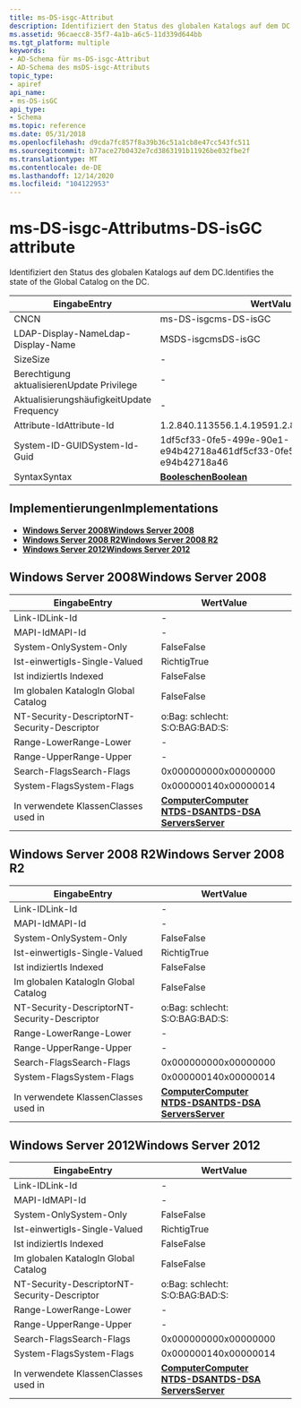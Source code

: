 ```yaml
---
title: ms-DS-isgc-Attribut
description: Identifiziert den Status des globalen Katalogs auf dem DC.
ms.assetid: 96caecc8-35f7-4a1b-a6c5-11d339d644bb
ms.tgt_platform: multiple
keywords:
- AD-Schema für ms-DS-isgc-Attribut
- AD-Schema des msDS-isgc-Attributs
topic_type:
- apiref
api_name:
- ms-DS-isGC
api_type:
- Schema
ms.topic: reference
ms.date: 05/31/2018
ms.openlocfilehash: d9cda7fc857f8a39b36c51a1cb8e47cc543fc511
ms.sourcegitcommit: b77ace27b0432e7cd3863191b11926be032fbe2f
ms.translationtype: MT
ms.contentlocale: de-DE
ms.lasthandoff: 12/14/2020
ms.locfileid: "104122953"
---
```

# <a name="ms-ds-isgc-attribute"></a><span data-ttu-id="e1799-105">ms-DS-isgc-Attribut</span><span class="sxs-lookup"><span data-stu-id="e1799-105">ms-DS-isGC attribute</span></span>

<span data-ttu-id="e1799-106">Identifiziert den Status des globalen Katalogs auf dem DC.</span><span class="sxs-lookup"><span data-stu-id="e1799-106">Identifies the state of the Global Catalog on the DC.</span></span>



| <span data-ttu-id="e1799-107">Eingabe</span><span class="sxs-lookup"><span data-stu-id="e1799-107">Entry</span></span> | <span data-ttu-id="e1799-108">Wert</span><span class="sxs-lookup"><span data-stu-id="e1799-108">Value</span></span> |
|-------------------|--------------------------------------|
| <span data-ttu-id="e1799-109">CN</span><span class="sxs-lookup"><span data-stu-id="e1799-109">CN</span></span>                | <span data-ttu-id="e1799-110">ms-DS-isgc</span><span class="sxs-lookup"><span data-stu-id="e1799-110">ms-DS-isGC</span></span>                           |
| <span data-ttu-id="e1799-111">LDAP-Display-Name</span><span class="sxs-lookup"><span data-stu-id="e1799-111">Ldap-Display-Name</span></span> | <span data-ttu-id="e1799-112">MSDS-isgc</span><span class="sxs-lookup"><span data-stu-id="e1799-112">msDS-isGC</span></span>                            |
| <span data-ttu-id="e1799-113">Size</span><span class="sxs-lookup"><span data-stu-id="e1799-113">Size</span></span>              | \-                                   |
| <span data-ttu-id="e1799-114">Berechtigung aktualisieren</span><span class="sxs-lookup"><span data-stu-id="e1799-114">Update Privilege</span></span>  | \-                                   |
| <span data-ttu-id="e1799-115">Aktualisierungshäufigkeit</span><span class="sxs-lookup"><span data-stu-id="e1799-115">Update Frequency</span></span>  | \-                                   |
| <span data-ttu-id="e1799-116">Attribute-Id</span><span class="sxs-lookup"><span data-stu-id="e1799-116">Attribute-Id</span></span>      | <span data-ttu-id="e1799-117">1.2.840.113556.1.4.1959</span><span class="sxs-lookup"><span data-stu-id="e1799-117">1.2.840.113556.1.4.1959</span></span>              |
| <span data-ttu-id="e1799-118">System-ID-GUID</span><span class="sxs-lookup"><span data-stu-id="e1799-118">System-Id-Guid</span></span>    | <span data-ttu-id="e1799-119">1df5cf33-0fe5-499e-90e1-e94b42718a46</span><span class="sxs-lookup"><span data-stu-id="e1799-119">1df5cf33-0fe5-499e-90e1-e94b42718a46</span></span> |
| <span data-ttu-id="e1799-120">Syntax</span><span class="sxs-lookup"><span data-stu-id="e1799-120">Syntax</span></span>            | [<span data-ttu-id="e1799-121">**Booleschen**</span><span class="sxs-lookup"><span data-stu-id="e1799-121">**Boolean**</span></span>](s-boolean.md)         |



## <a name="implementations"></a><span data-ttu-id="e1799-122">Implementierungen</span><span class="sxs-lookup"><span data-stu-id="e1799-122">Implementations</span></span>

-   [<span data-ttu-id="e1799-123">**Windows Server 2008**</span><span class="sxs-lookup"><span data-stu-id="e1799-123">**Windows Server 2008**</span></span>](#windows-server-2008)
-   [<span data-ttu-id="e1799-124">**Windows Server 2008 R2**</span><span class="sxs-lookup"><span data-stu-id="e1799-124">**Windows Server 2008 R2**</span></span>](#windows-server-2008-r2)
-   [<span data-ttu-id="e1799-125">**Windows Server 2012**</span><span class="sxs-lookup"><span data-stu-id="e1799-125">**Windows Server 2012**</span></span>](#windows-server-2012)

## <a name="windows-server-2008"></a><span data-ttu-id="e1799-126">Windows Server 2008</span><span class="sxs-lookup"><span data-stu-id="e1799-126">Windows Server 2008</span></span>



| <span data-ttu-id="e1799-127">Eingabe</span><span class="sxs-lookup"><span data-stu-id="e1799-127">Entry</span></span> | <span data-ttu-id="e1799-128">Wert</span><span class="sxs-lookup"><span data-stu-id="e1799-128">Value</span></span> |
|------------------------|--------------------------------------------------------------------------------------------------------------------------|
| <span data-ttu-id="e1799-129">Link-ID</span><span class="sxs-lookup"><span data-stu-id="e1799-129">Link-Id</span></span>                | \-                                                                                                                       |
| <span data-ttu-id="e1799-130">MAPI-Id</span><span class="sxs-lookup"><span data-stu-id="e1799-130">MAPI-Id</span></span>                | \-                                                                                                                       |
| <span data-ttu-id="e1799-131">System-Only</span><span class="sxs-lookup"><span data-stu-id="e1799-131">System-Only</span></span>            | <span data-ttu-id="e1799-132">False</span><span class="sxs-lookup"><span data-stu-id="e1799-132">False</span></span>                                                                                                                    |
| <span data-ttu-id="e1799-133">Ist-einwertig</span><span class="sxs-lookup"><span data-stu-id="e1799-133">Is-Single-Valued</span></span>       | <span data-ttu-id="e1799-134">Richtig</span><span class="sxs-lookup"><span data-stu-id="e1799-134">True</span></span>                                                                                                                     |
| <span data-ttu-id="e1799-135">Ist indiziert</span><span class="sxs-lookup"><span data-stu-id="e1799-135">Is Indexed</span></span>             | <span data-ttu-id="e1799-136">False</span><span class="sxs-lookup"><span data-stu-id="e1799-136">False</span></span>                                                                                                                    |
| <span data-ttu-id="e1799-137">Im globalen Katalog</span><span class="sxs-lookup"><span data-stu-id="e1799-137">In Global Catalog</span></span>      | <span data-ttu-id="e1799-138">False</span><span class="sxs-lookup"><span data-stu-id="e1799-138">False</span></span>                                                                                                                    |
| <span data-ttu-id="e1799-139">NT-Security-Descriptor</span><span class="sxs-lookup"><span data-stu-id="e1799-139">NT-Security-Descriptor</span></span> | <span data-ttu-id="e1799-140">o:Bag: schlecht: S:</span><span class="sxs-lookup"><span data-stu-id="e1799-140">O:BAG:BAD:S:</span></span>                                                                                                             |
| <span data-ttu-id="e1799-141">Range-Lower</span><span class="sxs-lookup"><span data-stu-id="e1799-141">Range-Lower</span></span>            | \-                                                                                                                       |
| <span data-ttu-id="e1799-142">Range-Upper</span><span class="sxs-lookup"><span data-stu-id="e1799-142">Range-Upper</span></span>            | \-                                                                                                                       |
| <span data-ttu-id="e1799-143">Search-Flags</span><span class="sxs-lookup"><span data-stu-id="e1799-143">Search-Flags</span></span>           | <span data-ttu-id="e1799-144">0x00000000</span><span class="sxs-lookup"><span data-stu-id="e1799-144">0x00000000</span></span>                                                                                                               |
| <span data-ttu-id="e1799-145">System-Flags</span><span class="sxs-lookup"><span data-stu-id="e1799-145">System-Flags</span></span>           | <span data-ttu-id="e1799-146">0x00000014</span><span class="sxs-lookup"><span data-stu-id="e1799-146">0x00000014</span></span>                                                                                                               |
| <span data-ttu-id="e1799-147">In verwendete Klassen</span><span class="sxs-lookup"><span data-stu-id="e1799-147">Classes used in</span></span>        | [<span data-ttu-id="e1799-148">**Computer**</span><span class="sxs-lookup"><span data-stu-id="e1799-148">**Computer**</span></span>](c-computer.md)<br/> [<span data-ttu-id="e1799-149">**NTDS-DSA**</span><span class="sxs-lookup"><span data-stu-id="e1799-149">**NTDS-DSA**</span></span>](c-ntdsdsa.md)<br/> [<span data-ttu-id="e1799-150">**Servers**</span><span class="sxs-lookup"><span data-stu-id="e1799-150">**Server**</span></span>](c-server.md)<br/> |



## <a name="windows-server-2008-r2"></a><span data-ttu-id="e1799-151">Windows Server 2008 R2</span><span class="sxs-lookup"><span data-stu-id="e1799-151">Windows Server 2008 R2</span></span>



| <span data-ttu-id="e1799-152">Eingabe</span><span class="sxs-lookup"><span data-stu-id="e1799-152">Entry</span></span> | <span data-ttu-id="e1799-153">Wert</span><span class="sxs-lookup"><span data-stu-id="e1799-153">Value</span></span> |
|------------------------|--------------------------------------------------------------------------------------------------------------------------|
| <span data-ttu-id="e1799-154">Link-ID</span><span class="sxs-lookup"><span data-stu-id="e1799-154">Link-Id</span></span>                | \-                                                                                                                       |
| <span data-ttu-id="e1799-155">MAPI-Id</span><span class="sxs-lookup"><span data-stu-id="e1799-155">MAPI-Id</span></span>                | \-                                                                                                                       |
| <span data-ttu-id="e1799-156">System-Only</span><span class="sxs-lookup"><span data-stu-id="e1799-156">System-Only</span></span>            | <span data-ttu-id="e1799-157">False</span><span class="sxs-lookup"><span data-stu-id="e1799-157">False</span></span>                                                                                                                    |
| <span data-ttu-id="e1799-158">Ist-einwertig</span><span class="sxs-lookup"><span data-stu-id="e1799-158">Is-Single-Valued</span></span>       | <span data-ttu-id="e1799-159">Richtig</span><span class="sxs-lookup"><span data-stu-id="e1799-159">True</span></span>                                                                                                                     |
| <span data-ttu-id="e1799-160">Ist indiziert</span><span class="sxs-lookup"><span data-stu-id="e1799-160">Is Indexed</span></span>             | <span data-ttu-id="e1799-161">False</span><span class="sxs-lookup"><span data-stu-id="e1799-161">False</span></span>                                                                                                                    |
| <span data-ttu-id="e1799-162">Im globalen Katalog</span><span class="sxs-lookup"><span data-stu-id="e1799-162">In Global Catalog</span></span>      | <span data-ttu-id="e1799-163">False</span><span class="sxs-lookup"><span data-stu-id="e1799-163">False</span></span>                                                                                                                    |
| <span data-ttu-id="e1799-164">NT-Security-Descriptor</span><span class="sxs-lookup"><span data-stu-id="e1799-164">NT-Security-Descriptor</span></span> | <span data-ttu-id="e1799-165">o:Bag: schlecht: S:</span><span class="sxs-lookup"><span data-stu-id="e1799-165">O:BAG:BAD:S:</span></span>                                                                                                             |
| <span data-ttu-id="e1799-166">Range-Lower</span><span class="sxs-lookup"><span data-stu-id="e1799-166">Range-Lower</span></span>            | \-                                                                                                                       |
| <span data-ttu-id="e1799-167">Range-Upper</span><span class="sxs-lookup"><span data-stu-id="e1799-167">Range-Upper</span></span>            | \-                                                                                                                       |
| <span data-ttu-id="e1799-168">Search-Flags</span><span class="sxs-lookup"><span data-stu-id="e1799-168">Search-Flags</span></span>           | <span data-ttu-id="e1799-169">0x00000000</span><span class="sxs-lookup"><span data-stu-id="e1799-169">0x00000000</span></span>                                                                                                               |
| <span data-ttu-id="e1799-170">System-Flags</span><span class="sxs-lookup"><span data-stu-id="e1799-170">System-Flags</span></span>           | <span data-ttu-id="e1799-171">0x00000014</span><span class="sxs-lookup"><span data-stu-id="e1799-171">0x00000014</span></span>                                                                                                               |
| <span data-ttu-id="e1799-172">In verwendete Klassen</span><span class="sxs-lookup"><span data-stu-id="e1799-172">Classes used in</span></span>        | [<span data-ttu-id="e1799-173">**Computer**</span><span class="sxs-lookup"><span data-stu-id="e1799-173">**Computer**</span></span>](c-computer.md)<br/> [<span data-ttu-id="e1799-174">**NTDS-DSA**</span><span class="sxs-lookup"><span data-stu-id="e1799-174">**NTDS-DSA**</span></span>](c-ntdsdsa.md)<br/> [<span data-ttu-id="e1799-175">**Servers**</span><span class="sxs-lookup"><span data-stu-id="e1799-175">**Server**</span></span>](c-server.md)<br/> |



## <a name="windows-server-2012"></a><span data-ttu-id="e1799-176">Windows Server 2012</span><span class="sxs-lookup"><span data-stu-id="e1799-176">Windows Server 2012</span></span>



| <span data-ttu-id="e1799-177">Eingabe</span><span class="sxs-lookup"><span data-stu-id="e1799-177">Entry</span></span> | <span data-ttu-id="e1799-178">Wert</span><span class="sxs-lookup"><span data-stu-id="e1799-178">Value</span></span> |
|------------------------|--------------------------------------------------------------------------------------------------------------------------|
| <span data-ttu-id="e1799-179">Link-ID</span><span class="sxs-lookup"><span data-stu-id="e1799-179">Link-Id</span></span>                | \-                                                                                                                       |
| <span data-ttu-id="e1799-180">MAPI-Id</span><span class="sxs-lookup"><span data-stu-id="e1799-180">MAPI-Id</span></span>                | \-                                                                                                                       |
| <span data-ttu-id="e1799-181">System-Only</span><span class="sxs-lookup"><span data-stu-id="e1799-181">System-Only</span></span>            | <span data-ttu-id="e1799-182">False</span><span class="sxs-lookup"><span data-stu-id="e1799-182">False</span></span>                                                                                                                    |
| <span data-ttu-id="e1799-183">Ist-einwertig</span><span class="sxs-lookup"><span data-stu-id="e1799-183">Is-Single-Valued</span></span>       | <span data-ttu-id="e1799-184">Richtig</span><span class="sxs-lookup"><span data-stu-id="e1799-184">True</span></span>                                                                                                                     |
| <span data-ttu-id="e1799-185">Ist indiziert</span><span class="sxs-lookup"><span data-stu-id="e1799-185">Is Indexed</span></span>             | <span data-ttu-id="e1799-186">False</span><span class="sxs-lookup"><span data-stu-id="e1799-186">False</span></span>                                                                                                                    |
| <span data-ttu-id="e1799-187">Im globalen Katalog</span><span class="sxs-lookup"><span data-stu-id="e1799-187">In Global Catalog</span></span>      | <span data-ttu-id="e1799-188">False</span><span class="sxs-lookup"><span data-stu-id="e1799-188">False</span></span>                                                                                                                    |
| <span data-ttu-id="e1799-189">NT-Security-Descriptor</span><span class="sxs-lookup"><span data-stu-id="e1799-189">NT-Security-Descriptor</span></span> | <span data-ttu-id="e1799-190">o:Bag: schlecht: S:</span><span class="sxs-lookup"><span data-stu-id="e1799-190">O:BAG:BAD:S:</span></span>                                                                                                             |
| <span data-ttu-id="e1799-191">Range-Lower</span><span class="sxs-lookup"><span data-stu-id="e1799-191">Range-Lower</span></span>            | \-                                                                                                                       |
| <span data-ttu-id="e1799-192">Range-Upper</span><span class="sxs-lookup"><span data-stu-id="e1799-192">Range-Upper</span></span>            | \-                                                                                                                       |
| <span data-ttu-id="e1799-193">Search-Flags</span><span class="sxs-lookup"><span data-stu-id="e1799-193">Search-Flags</span></span>           | <span data-ttu-id="e1799-194">0x00000000</span><span class="sxs-lookup"><span data-stu-id="e1799-194">0x00000000</span></span>                                                                                                               |
| <span data-ttu-id="e1799-195">System-Flags</span><span class="sxs-lookup"><span data-stu-id="e1799-195">System-Flags</span></span>           | <span data-ttu-id="e1799-196">0x00000014</span><span class="sxs-lookup"><span data-stu-id="e1799-196">0x00000014</span></span>                                                                                                               |
| <span data-ttu-id="e1799-197">In verwendete Klassen</span><span class="sxs-lookup"><span data-stu-id="e1799-197">Classes used in</span></span>        | [<span data-ttu-id="e1799-198">**Computer**</span><span class="sxs-lookup"><span data-stu-id="e1799-198">**Computer**</span></span>](c-computer.md)<br/> [<span data-ttu-id="e1799-199">**NTDS-DSA**</span><span class="sxs-lookup"><span data-stu-id="e1799-199">**NTDS-DSA**</span></span>](c-ntdsdsa.md)<br/> [<span data-ttu-id="e1799-200">**Servers**</span><span class="sxs-lookup"><span data-stu-id="e1799-200">**Server**</span></span>](c-server.md)<br/> |



 

 





